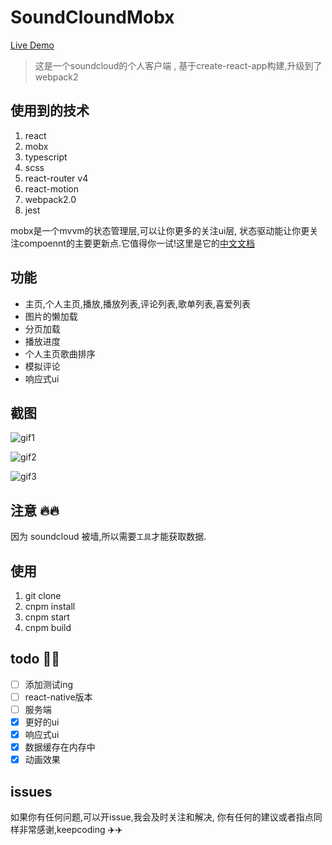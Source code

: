 # SoundCloundMobx

[Live Demo](https://build-fsmvyspoxv.now.sh)

> 这是一个soundcloud的个人客户端 , 基于create-react-app构建,升级到了webpack2

## 使用到的技术
1. react
2. mobx 
3. typescript
4. scss
5. react-router v4
6. react-motion
7. webpack2.0
8. jest

mobx是一个mvvm的状态管理层,可以让你更多的关注ui层,
状态驱动能让你更关注compoennt的主要更新点.它值得你一试!这里是它的[中文文档](http://cn.mobx.js.org/)

## 功能

 - 主页,个人主页,播放,播放列表,评论列表,歌单列表,喜爱列表
 - 图片的懒加载
 - 分页加载
 - 播放进度
 - 个人主页歌曲排序
 - 模拟评论
 - 响应式ui


## 截图


![gif1](http://ooul6pnb3.bkt.clouddn.com/browse_response.gif)

![gif2](http://ooul6pnb3.bkt.clouddn.com/dashboard_response.gif)

![gif3](http://ooul6pnb3.bkt.clouddn.com/trackpapager-response.gif)


## 注意 🔥🔥

 因为 soundcloud 被墙,所以需要`工具`才能获取数据.


## 使用
1. git clone
2. cnpm install
3. cnpm start
4. cnpm build

## todo 📇📇
- [ ] 添加测试ing
- [ ] react-native版本
- [ ] 服务端
- [x] 更好的ui
- [x] 响应式ui
- [x] 数据缓存在内存中
- [x] 动画效果

## issues

如果你有任何问题,可以开issue,我会及时关注和解决,
你有任何的建议或者指点同样非常感谢,keepcoding  ✈️✈️
